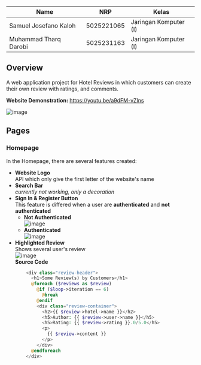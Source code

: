 | Name           | NRP        | Kelas     |
| ---            | ---        | ----------|
| Samuel Josefano Kaloh | 5025221065 | Jaringan Komputer (I) |
| Muhammad Tharq Darobi | 5025231163 | Jaringan Komputer (I) |

## Overview
A web application project for Hotel Reviews in which customers can create their own review with ratings, and comments.

**Website Demonstration:** https://youtu.be/a9dFM-vZlns

![image](https://github.com/user-attachments/assets/da0f80b9-31cf-4f94-93b3-9b6d8df43de6)

## Pages
### Homepage
In the Homepage, there are several features created:
* **Website Logo**</br>
  API which only give the first letter of the website's name
* **Search Bar**</br>
  _currently not working, only a decoration_
* **Sign In & Register Button**</br>
  This feature is differed when a user are **authenticated** and **not authenticated**
  * **Not Authenticated**</br>
    ![image](https://github.com/user-attachments/assets/0fdd4013-5f65-4a26-8f4c-acee0418f6e8)
  * **Authenticated**</br>
    ![image](https://github.com/user-attachments/assets/889323fc-c18a-49ed-a5f0-071f0264ec79)
* **Highlighted Review**</br>
  Shows several user's review</br>
  ![image](https://github.com/user-attachments/assets/f363a123-ea3b-466c-be7f-727ba0a8e749)</br>
  **Source Code**
  ```php
      <div class="review-header">
        <h1>Some Review(s) by Customers</h1>
        @foreach ($reviews as $review)
          @if ($loop->iteration == 6)
            @break
          @endif
          <div class="review-container">
            <h2>{{ $review->hotel->name }}</h2>
            <h5>Author: {{ $review->user->name }}</h5>
            <h5>Rating: {{ $review->rating }}.0/5.0</h5>
            <p>
              {{ $review->content }}
            </p>
          </div>
        @endforeach
      </div>
  ```



